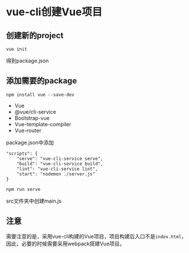 # vue-cli创建Vue项目

 ## 创建新的project

`vue init`

得到package.json

## 添加需要的package

`npm install vue --save-dev`

* Vue
* @vue/cli-service
* Bootstrap-vue
* Vue-template-compiler
* Vue-router

package.json中添加

```
"scripts": {
	"serve": "vue-cli-service serve",
	"build": "vue-cli-service build",
	"lint": "vue-cli-service lint",
	"start": "nodemon ./server.js"
}
```

`npm run serve`

src文件夹中创建main.js

## 注意

需要注意的是，采用vue-cli构建的Vue项目，项目构建后入口不是`index.html`，因此，必要的时候需要采用webpack搭建Vue项目。